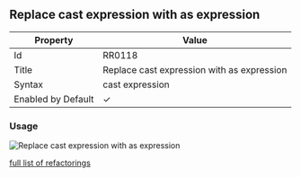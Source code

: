 ## Replace cast expression with as expression

| Property | Value |
| -------- | ----- |
| Id | RR0118 |
| Title | Replace cast expression with as expression |
| Syntax | cast expression |
| Enabled by Default | &#x2713; |

### Usage

![Replace cast expression with as expression](../../images/refactorings/ReplaceCastWithAs.png)

[full list of refactorings](Refactorings.md)